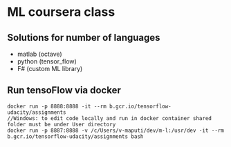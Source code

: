 # ML coursera class

## Solutions for number of languages

+ matlab (octave)
+ python (tensor_flow)
+ F# (custom ML library)

## Run tensoFlow via docker


```
docker run -p 8888:8888 -it --rm b.gcr.io/tensorflow-udacity/assignments
//Windows: to edit code locally and run in docker container shared folder must be under User directory
docker run -p 8887:8888 -v /c/Users/v-maputi/dev/m-l:/usr/dev -it --rm b.gcr.io/tensorflow-udacity/assignments bash
```